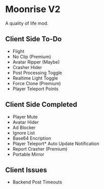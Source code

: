 # Moonrise V2
A quality of life mod.

## Client Side To-Do
* Flight
* No Clip (Premium)
* Avatar Ripper (Maybe)
* Crasher Hider
* Post Processing Toggle
* Realtime Light Toggle
* Force Clone (Premium)
* Player Teleport Points

## Client Side Completed
* Player Mute
* Avatar Hider
* Ad Blocker
* Ignore List
* Base64 Encription
* Player Teleport* Auto Update Notification
* Report Crasher (Premium)
* Portable Mirror

## Client Issues
* Backend Post Timeouts